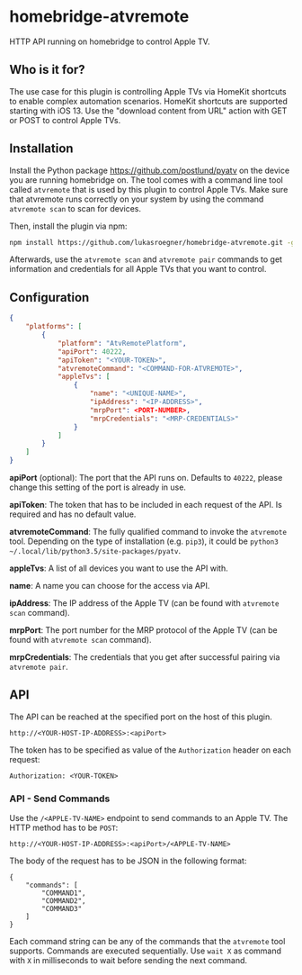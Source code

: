 # homebridge-atvremote
HTTP API running on homebridge to control Apple TV.

## Who is it for?

The use case for this plugin is controlling Apple TVs via HomeKit shortcuts to enable complex automation scenarios. HomeKit shortcuts are supported starting with iOS 13. Use the "download content from URL" action with GET or POST to control Apple TVs.

## Installation

Install the Python package https://github.com/postlund/pyatv on the device you are running homebridge on. The tool comes with a command line tool called `atvremote` that is used by this plugin to control Apple TVs. Make sure that atvremote runs correctly on your system by using the command `atvremote scan` to scan for devices.

Then, install the plugin via npm:

```bash
npm install https://github.com/lukasroegner/homebridge-atvremote.git -g
```

Afterwards, use the `atvremote scan` and `atvremote pair` commands to get information and credentials for all Apple TVs that you want to control.

## Configuration

```json
{
    "platforms": [
        {
            "platform": "AtvRemotePlatform",
            "apiPort": 40222,
            "apiToken": "<YOUR-TOKEN>",
            "atvremoteCommand": "<COMMAND-FOR-ATVREMOTE>",
            "appleTvs": [
                {
                    "name": "<UNIQUE-NAME>",
                    "ipAddress": "<IP-ADDRESS>",
                    "mrpPort": <PORT-NUMBER>,
                    "mrpCredentials": "<MRP-CREDENTIALS>"
                }
            ]
        }
    ]
}
```

**apiPort** (optional): The port that the API runs on. Defaults to `40222`, please change this setting of the port is already in use.

**apiToken**: The token that has to be included in each request of the API. Is required and has no default value.

**atvremoteCommand**: The fully qualified command to invoke the `atvremote` tool. Depending on the type of installation (e.g. `pip3`), it could be `python3 ~/.local/lib/python3.5/site-packages/pyatv`.

**appleTvs**: A list of all devices you want to use the API with.

**name**: A name you can choose for the access via API.

**ipAddress**: The IP address of the Apple TV (can be found with `atvremote scan` command).

**mrpPort**: The port number for the MRP protocol of the Apple TV (can be found with `atvremote scan` command).

**mrpCredentials**: The credentials that you get after successful pairing via `atvremote pair`.

## API

The API can be reached at the specified port on the host of this plugin. 
```
http://<YOUR-HOST-IP-ADDRESS>:<apiPort>
```

The token has to be specified as value of the `Authorization` header on each request:
```
Authorization: <YOUR-TOKEN>
```

### API - Send Commands

Use the `/<APPLE-TV-NAME>` endpoint to send commands to an Apple TV. The HTTP method has to be `POST`:
```
http://<YOUR-HOST-IP-ADDRESS>:<apiPort>/<APPLE-TV-NAME>
```

The body of the request has to be JSON in the following format:

```
{
    "commands": [
        "COMMAND1",
        "COMMAND2",
        "COMMAND3"
    ]
}
```

Each command string can be any of the commands that the `atvremote` tool supports. Commands are executed sequentially. Use `wait X` as command with `X` in milliseconds to wait before sending the next command.
